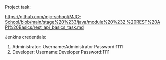 
Project task:

https://github.com/mjc-school/MJC-School/blob/main/stage%20%233/java/module%20%232.%20REST%20API%20Basics/rest_api_basics_task.md

Jenkins credentials:
1. Administrator:
    Username:Administrator
    Password:1111
2. Developer:
    Username:Developer
    Password:1111